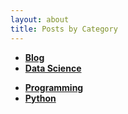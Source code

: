 ```yaml
---
layout: about
title: Posts by Category
---
```


<!-- - **[Article study](/study_article)** -->
- **[Blog](/blog)**
- **[Data Science](/data_science)**
<!-- - **[Linear Algebra](/linear_algebra)** -->
- **[Programming](/programming)**
- **[Python](/python)**